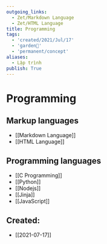 ```yaml
---
outgoing_links:
  - Zet/Markdown Language
  - Zet/HTML Language
title: Programming
tags:
  - 'created/2021/Jul/17'
  - 'garden🏡'
  - 'permanent/concept'
aliases:
  - Lập trình
publish: True
---
```

# Programming

## Markup languages
- [[Markdown Language]]
- [[HTML Language]]

## Programming languages
- [[C Programming]]
- [[Python]]
- [[Nodejs]]
- [[Jinja]]
- [[JavaScript]]

## Created:
- [[2021-07-17]]
